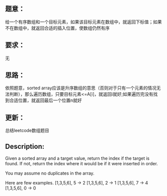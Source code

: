 ## 题意：
给一个有序数组和一个目标元素，如果该目标元素在数组中，就返回下标值；如果不在数组中，就返回合适的插入位置，使数组仍然有序

## 要求：
无

## 思路：
依照题意，sorted array应该是升序数组的意思（否则对于只有一个元素的情况无法判断），那么遍历数组，只要目标元素<=A[i]，就返回i就好;如果遍历完没有找到合适位置，就返回最后一个位置n就好

## 更新：
总结leetcode数组题目

## Description:
Given a sorted array and a target value, return the index if the target is found. If not, return the index where it would be if it were inserted in order.

You may assume no duplicates in the array.

Here are few examples.
[1,3,5,6], 5 → 2
[1,3,5,6], 2 → 1
[1,3,5,6], 7 → 4
[1,3,5,6], 0 → 0

